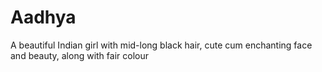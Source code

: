 # Aadhya
A beautiful Indian girl with mid-long black hair, cute cum enchanting face and beauty, along with fair colour

